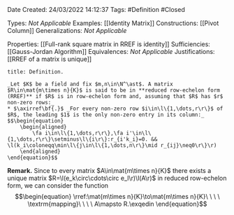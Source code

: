 <br />
<br />

Date Created: 24/03/2022 14:12:37
Tags: #Definition #Closed 

Types: _Not Applicable_
Examples: [[Identity Matrix]]
Constructions: [[Pivot Column]]
Generalizations: _Not Applicable_

Properties: [[Full-rank square matrix in RREF is identity]]
Sufficiencies: [[Gauss-Jordan Algorithm]]
Equivalences: _Not Applicable_
Justifications: [[RREF of a matrix is unique]]

``` ad-Definition
title: Definition.

_Let $K$ be a field and fix $m,n\in\N^\ast$. A matrix $R\in\mat{m\times n}{K}$ is said to be in **reduced row-echelon form (RREF)** if $R$ is in row-echelon form and, assuming that $R$ has $r$ non-zero rows:_
* $\axirref\bf{.}$ _For every non-zero row $i\in\l\{1,\dots,r\r\}$ of $R$, the leading $1$ is the only non-zero entry in its column:_
$$\begin{equation}
    \begin{aligned}
        \fa i\in\l\{1,\dots,r\r\},\fa i'\in\l\{1,\dots,r\r\}\setminus\l\{i\r\}:r_{i'k_i}=0. && \l(k_i\coloneqq\min\l\{j\in\l\{1,\dots,n\r\}\mid r_{ij}\neq0\r\}\r)
    \end{aligned}
\end{equation}$$

```

**Remark.** Since to every matrix $A\in\mat{m\times n}{K}$ there exists a unique matrix $R=\l(e_k\circ\cdots\circ e_l\r)\l(A\r)$ in reduced row-echelon form, we can consider the function
$$\begin{equation}
    \rref:\mat{m\times n}{K}\to\mat{m\times n}{K}\ \ \ \ \textrm{mapping}\ \ \ \ A\mapsto R.\exqedin
\end{equation}$$

